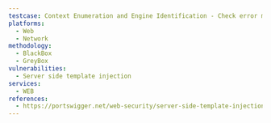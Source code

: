 ```yaml
---
testcase: Context Enumeration and Engine Identification - Check error messages or stack traces for engine identifiers (Twig, Jinja, Freemarker, Velocity, ERB). Web (HTTP/HTTPS) service
platforms: 
  - Web
  - Network
methodology: 
  - BlackBox
  - GreyBox
vulnerabilities:
  - Server side template injection
services:
  - WEB
references:
  - https://portswigger.net/web-security/server-side-template-injection
---
```

